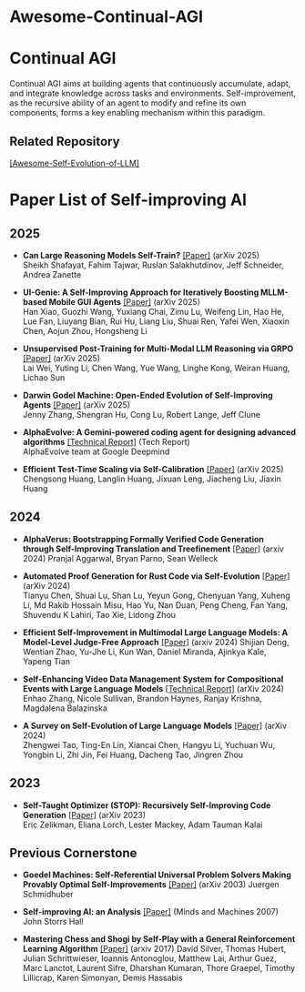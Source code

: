 # Awesome-Continual-AGI

# Continual AGI 

Continual AGI aims at building agents that continuously accumulate, adapt, and integrate knowledge across tasks and environments. Self-improvement, as the recursive ability of an agent to modify and refine its own components, forms a key enabling mechanism within this paradigm.

## Related Repository

[[Awesome-Self-Evolution-of-LLM]](https://github.com/AlibabaResearch/DAMO-ConvAI/tree/main/Awesome-Self-Evolution-of-LLM) 

# Paper List of Self-improving AI

## 2025
- **Can Large Reasoning Models Self-Train?**  [[Paper]](https://arxiv.org/abs/2505.21444) (arXiv 2025)   
Sheikh Shafayat, Fahim Tajwar, Ruslan Salakhutdinov, Jeff Schneider, Andrea Zanette

- **UI-Genie: A Self-Improving Approach for Iteratively Boosting MLLM-based Mobile GUI Agents**    [[Paper]](https://arxiv.org/abs/2505.21496) (arXiv 2025)   
Han Xiao, Guozhi Wang, Yuxiang Chai, Zimu Lu, Weifeng Lin, Hao He, Lue Fan, Liuyang Bian, Rui Hu, Liang Liu, Shuai Ren, Yafei Wen, Xiaoxin Chen, Aojun Zhou, Hongsheng Li
  
- **Unsupervised Post-Training for Multi-Modal LLM Reasoning via GRPO**    [[Paper]](https://arxiv.org/abs/2505.22453) (arXiv 2025)   
Lai Wei, Yuting Li, Chen Wang, Yue Wang, Linghe Kong, Weiran Huang, Lichao Sun

- **Darwin Godel Machine: Open-Ended Evolution of Self-Improving Agents**    [[Paper]](https://arxiv.org/abs/2505.22954) (arXiv 2025)   
Jenny Zhang, Shengran Hu, Cong Lu, Robert Lange, Jeff Clune

- **AlphaEvolve: A Gemini-powered coding agent for designing advanced algorithms**    [[Technical Report]](https://storage.googleapis.com/deepmind-media/DeepMind.com/Blog/alphaevolve-a-gemini-powered-coding-agent-for-designing-advanced-algorithms/AlphaEvolve.pdf) (Tech Report)   
AlphaEvolve team at Google Deepmind
  
- **Efficient Test-Time Scaling via Self-Calibration**    [[Paper]](https://arxiv.org/abs/2503.00031) (arXiv 2025)   
Chengsong Huang, Langlin Huang, Jixuan Leng, Jiacheng Liu, Jiaxin Huang

## 2024

- **AlphaVerus: Bootstrapping Formally Verified Code Generation through Self-Improving Translation and Treefinement** [[Paper]](https://arxiv.org/abs/2412.06176) (arxiv 2024)
Pranjal Aggarwal, Bryan Parno, Sean Welleck

- **Automated Proof Generation for Rust Code via Self-Evolution** [[Paper]](https://arxiv.org/abs/2410.15756) (arXiv 2024)  
Tianyu Chen, Shuai Lu, Shan Lu, Yeyun Gong, Chenyuan Yang, Xuheng Li, Md Rakib Hossain Misu, Hao Yu, Nan Duan, Peng Cheng, Fan Yang, Shuvendu K Lahiri, Tao Xie, Lidong Zhou

- **Efficient Self-Improvement in Multimodal Large Language Models: A Model-Level Judge-Free Approach** [[Paper]](https://arxiv.org/abs/2411.17760) (arxiv 2024)
Shijian Deng, Wentian Zhao, Yu-Jhe Li, Kun Wan, Daniel Miranda, Ajinkya Kale, Yapeng Tian

- **Self-Enhancing Video Data Management System for Compositional Events with Large Language Models** [[Technical Report]](https://arxiv.org/abs/2408.02243) (arXiv 2024) 
Enhao Zhang, Nicole Sullivan, Brandon Haynes, Ranjay Krishna, Magdalena Balazinska

- **A Survey on Self-Evolution of Large Language Models** [[Paper]](https://arxiv.org/abs/2404.14387) (arXiv 2024)  
Zhengwei Tao, Ting-En Lin, Xiancai Chen, Hangyu Li, Yuchuan Wu, Yongbin Li, Zhi Jin, Fei Huang, Dacheng Tao, Jingren Zhou



## 2023

- **Self-Taught Optimizer (STOP): Recursively Self-Improving Code Generation** [[Paper]](https://arxiv.org/abs/2310.02304) (arXiv 2023)  
Eric Zelikman, Eliana Lorch, Lester Mackey, Adam Tauman Kalai

## Previous Cornerstone 
- **Goedel Machines: Self-Referential Universal Problem Solvers Making Provably Optimal Self-Improvements**    [[Paper]](https://arxiv.org/abs/cs/0309048) (arXiv 2003) 
Juergen Schmidhuber

- **Self-improving AI: an Analysis**    [[Paper]](https://link.springer.com/article/10.1007/s11023-007-9065-3) (Minds and Machines 2007) 
John Storrs Hall

- **Mastering Chess and Shogi by Self-Play with a General Reinforcement Learning Algorithm**    [[Paper]](https://arxiv.org/abs/1712.01815) (arxiv 2017)
David Silver, Thomas Hubert, Julian Schrittwieser, Ioannis Antonoglou, Matthew Lai, Arthur Guez, Marc Lanctot, Laurent Sifre, Dharshan Kumaran, Thore Graepel, Timothy Lillicrap, Karen Simonyan, Demis Hassabis
  
  


